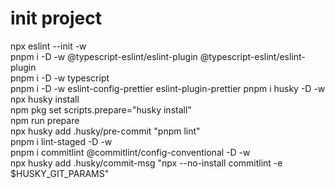# init project

npx eslint --init -w  
pnpm i -D -w @typescript-eslint/eslint-plugin @typescript-eslint/eslint-plugin  
pnpm i -D -w typescript  
pnpm i -D -w eslint-config-prettier eslint-plugin-prettier
pnpm i husky -D -w  
npx husky install  
npm pkg set scripts.prepare="husky install"  
npm run prepare  
npx husky add .husky/pre-commit "pnpm lint"  
pnpm i lint-staged -D -w  
pnpm i commitlint @commitlint/config-conventional -D -w  
npx husky add .husky/commit-msg "npx --no-install commitlint -e $HUSKY_GIT_PARAMS"

